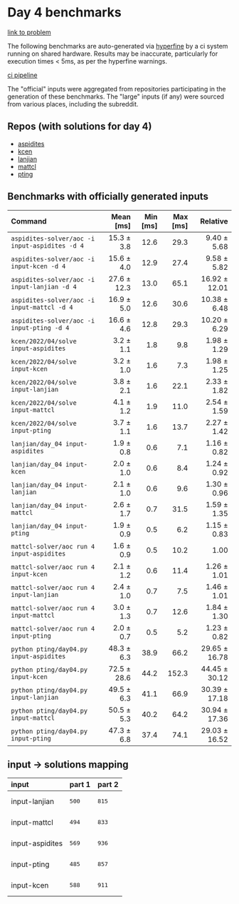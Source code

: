 # Day 4 benchmarks

[link to problem](http://adventofcode.com/2022/day/4)

The following benchmarks are auto-generated via [hyperfine](https://github.com/sharkdp/hyperfine) by a ci system running on shared hardware. Results may be inaccurate, particularly for execution times < 5ms, as per the hyperfine warnings.

[ci pipeline](http://ci.papercode.net:8080/teams/aoc2022/pipelines/aoc-compare-2022)

The "official" inputs were aggregated from repositories participating in the generation of these benchmarks. The "large" inputs (if any) were sourced from various places, including the subreddit.

## Repos (with solutions for day 4)


- [aspidites](https://github.com/aspidites/aoc2022)
- [kcen](https://github.com/kcen/AdventOfCode)
- [lanjian](https://github.com/LanJian/aoc-2022)
- [mattcl](https://github.com/mattcl/aoc2022)
- [pting](https://github.com/pting/aoc2022)

## Benchmarks with officially generated inputs
| Command | Mean [ms] | Min [ms] | Max [ms] | Relative |
|:---|---:|---:|---:|---:|
| `aspidites-solver/aoc -i input-aspidites -d 4` | 15.3 ± 3.8 | 12.6 | 29.3 | 9.40 ± 5.68 |
| `aspidites-solver/aoc -i input-kcen -d 4` | 15.6 ± 4.0 | 12.9 | 27.4 | 9.58 ± 5.82 |
| `aspidites-solver/aoc -i input-lanjian -d 4` | 27.6 ± 12.3 | 13.0 | 65.1 | 16.92 ± 12.01 |
| `aspidites-solver/aoc -i input-mattcl -d 4` | 16.9 ± 5.0 | 12.6 | 30.6 | 10.38 ± 6.48 |
| `aspidites-solver/aoc -i input-pting -d 4` | 16.6 ± 4.6 | 12.8 | 29.3 | 10.20 ± 6.29 |
| `kcen/2022/04/solve input-aspidites` | 3.2 ± 1.1 | 1.8 | 9.8 | 1.98 ± 1.29 |
| `kcen/2022/04/solve input-kcen` | 3.2 ± 1.0 | 1.6 | 7.3 | 1.98 ± 1.25 |
| `kcen/2022/04/solve input-lanjian` | 3.8 ± 2.1 | 1.6 | 22.1 | 2.33 ± 1.82 |
| `kcen/2022/04/solve input-mattcl` | 4.1 ± 1.2 | 1.9 | 11.0 | 2.54 ± 1.59 |
| `kcen/2022/04/solve input-pting` | 3.7 ± 1.1 | 1.6 | 13.7 | 2.27 ± 1.42 |
| `lanjian/day_04 input-aspidites` | 1.9 ± 0.8 | 0.6 | 7.1 | 1.16 ± 0.82 |
| `lanjian/day_04 input-kcen` | 2.0 ± 1.0 | 0.6 | 8.4 | 1.24 ± 0.92 |
| `lanjian/day_04 input-lanjian` | 2.1 ± 1.0 | 0.6 | 9.6 | 1.30 ± 0.96 |
| `lanjian/day_04 input-mattcl` | 2.6 ± 1.7 | 0.7 | 31.5 | 1.59 ± 1.35 |
| `lanjian/day_04 input-pting` | 1.9 ± 0.9 | 0.5 | 6.2 | 1.15 ± 0.83 |
| `mattcl-solver/aoc run 4 input-aspidites` | 1.6 ± 0.9 | 0.5 | 10.2 | 1.00 |
| `mattcl-solver/aoc run 4 input-kcen` | 2.1 ± 1.2 | 0.6 | 11.4 | 1.26 ± 1.01 |
| `mattcl-solver/aoc run 4 input-lanjian` | 2.4 ± 1.0 | 0.7 | 7.5 | 1.46 ± 1.01 |
| `mattcl-solver/aoc run 4 input-mattcl` | 3.0 ± 1.3 | 0.7 | 12.6 | 1.84 ± 1.30 |
| `mattcl-solver/aoc run 4 input-pting` | 2.0 ± 0.7 | 0.5 | 5.2 | 1.23 ± 0.82 |
| `python pting/day04.py input-aspidites` | 48.3 ± 6.3 | 38.9 | 66.2 | 29.65 ± 16.78 |
| `python pting/day04.py input-kcen` | 72.5 ± 28.6 | 44.2 | 152.3 | 44.45 ± 30.12 |
| `python pting/day04.py input-lanjian` | 49.5 ± 6.3 | 41.1 | 66.9 | 30.39 ± 17.18 |
| `python pting/day04.py input-mattcl` | 50.5 ± 5.3 | 40.2 | 64.2 | 30.94 ± 17.36 |
| `python pting/day04.py input-pting` | 47.3 ± 6.8 | 37.4 | 74.1 | 29.03 ± 16.52 |

## input -> solutions mapping
|input|part 1|part 2|
|:---|:---|:---|
|input-lanjian|<pre>500</pre>|<pre>815</pre>|
|input-mattcl|<pre>494</pre>|<pre>833</pre>|
|input-aspidites|<pre>569</pre>|<pre>936</pre>|
|input-pting|<pre>485</pre>|<pre>857</pre>|
|input-kcen|<pre>588</pre>|<pre>911</pre>|
